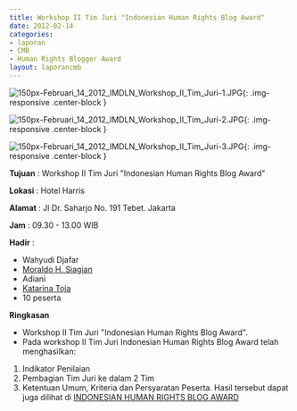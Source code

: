 ```yaml
---
title: Workshop II Tim Juri "Indonesian Human Rights Blog Award"
date: 2012-02-14
categories:
- laporan
- CMB
- Human Rights Blogger Award
layout: laporancmb
---
```


![150px-Februari_14_2012_IMDLN_Workshop_II_Tim_Juri-1.JPG](/uploads/150px-Februari_14_2012_IMDLN_Workshop_II_Tim_Juri-1.JPG){: .img-responsive .center-block }

![150px-Februari_14_2012_IMDLN_Workshop_II_Tim_Juri-2.JPG](/uploads/150px-Februari_14_2012_IMDLN_Workshop_II_Tim_Juri-2.JPG){: .img-responsive .center-block }

![150px-Februari_14_2012_IMDLN_Workshop_II_Tim_Juri-3.JPG](/uploads/150px-Februari_14_2012_IMDLN_Workshop_II_Tim_Juri-3.JPG){: .img-responsive .center-block }


**Tujuan** : Workshop II Tim Juri "Indonesian Human Rights Blog Award"

**Lokasi** : Hotel Harris 

**Alamat** : Jl Dr. Saharjo No. 191 Tebet. Jakarta 

**Jam** : 09.30 - 13.00 WIB 

**Hadir** :
* Wahyudi Djafar
* [Moraldo H. Siagian](http://wiki.ciptamedia.org/wiki/Moraldo_H._Siagian)
* Adiani
* [Katarina Toja](http://wiki.ciptamedia.org/wiki/Katarina_Toja)
* 10 peserta 

**Ringkasan** 
* Workshop II Tim Juri "Indonesian Human Rights Blog Award". 
* Pada workshop II Tim Juri Indonesian Human Rights Blog Award telah menghasilkan: 
 1. Indikator Penilaian 
 2. Pembagian Tim Juri ke dalam 2 Tim
 3. Ketentuan Umum, Kriteria dan Persyaratan Peserta.
 Hasil tersebut dapat juga dilihat di [INDONESIAN HUMAN RIGHTS BLOG AWARD](http://www.hamblogger.org/peraturan-dan-ketentuan/)
